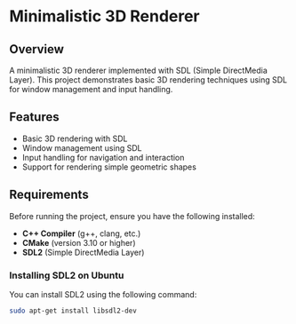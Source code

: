 # Minimalistic 3D Renderer

## Overview

A minimalistic 3D renderer implemented with SDL (Simple DirectMedia Layer). This project demonstrates basic 3D rendering techniques using SDL for window management and input handling.

## Features

- Basic 3D rendering with SDL
- Window management using SDL
- Input handling for navigation and interaction
- Support for rendering simple geometric shapes

## Requirements

Before running the project, ensure you have the following installed:

- **C++ Compiler** (g++, clang, etc.)
- **CMake** (version 3.10 or higher)
- **SDL2** (Simple DirectMedia Layer)

### Installing SDL2 on Ubuntu

You can install SDL2 using the following command:

```bash
sudo apt-get install libsdl2-dev
